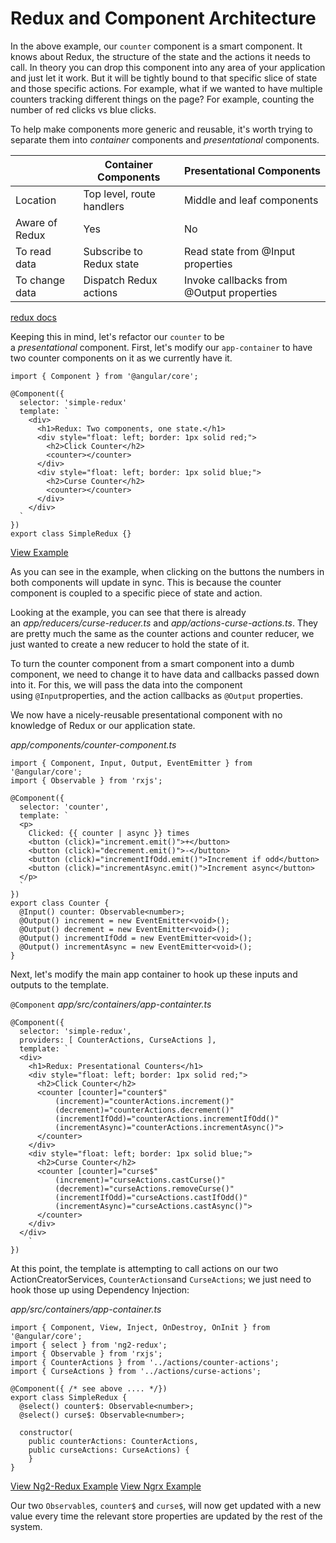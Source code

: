 # Redux and Component Architecture

In the above example, our `counter` component is a smart component. It knows about Redux, the structure of the state and the actions it needs to call. In theory you can drop this component into any area of your application and just let it work. But it will be tightly bound to that specific slice of state and those specific actions. For example, what if we wanted to have multiple counters tracking different things on the page? For example, counting the number of red clicks vs blue clicks.

To help make components more generic and reusable, it's worth trying to separate them into *container* components and *presentational* components.

|                | Container Components      | Presentational Components                |
| -------------- | ------------------------- | ---------------------------------------- |
| Location       | Top level, route handlers | Middle and leaf components               |
| Aware of Redux | Yes                       | No                                       |
| To read data   | Subscribe to Redux state  | Read state from @Input properties        |
| To change data | Dispatch Redux actions    | Invoke callbacks from @Output properties |

[redux docs](http://redux.js.org/docs/basics/UsageWithReact.html)

Keeping this in mind, let's refactor our `counter` to be a *presentational* component. First, let's modify our `app-container` to have two counter components on it as we currently have it.

```
import { Component } from '@angular/core';

@Component({
  selector: 'simple-redux'
  template: `
    <div>
      <h1>Redux: Two components, one state.</h1>
      <div style="float: left; border: 1px solid red;">
        <h2>Click Counter</h2>
        <counter></counter>
      </div>
      <div style="float: left; border: 1px solid blue;">
        <h2>Curse Counter</h2>
        <counter></counter>
      </div>
    </div>
  `
})
export class SimpleRedux {}

```

[View Example](https://plnkr.co/edit/w9qg7UklSryt4ujmCpTy?p=preview)

As you can see in the example, when clicking on the buttons the numbers in both components will update in sync. This is because the counter component is coupled to a specific piece of state and action.

Looking at the example, you can see that there is already an *app/reducers/curse-reducer.ts* and *app/actions-curse-actions.ts*. They are pretty much the same as the counter actions and counter reducer, we just wanted to create a new reducer to hold the state of it.

To turn the counter component from a smart component into a dumb component, we need to change it to have data and callbacks passed down into it. For this, we will pass the data into the component using `@Input`properties, and the action callbacks as `@Output` properties.

We now have a nicely-reusable presentational component with no knowledge of Redux or our application state.

*app/components/counter-component.ts*

```
import { Component, Input, Output, EventEmitter } from '@angular/core';
import { Observable } from 'rxjs';

@Component({
  selector: 'counter',
  template: `
  <p>
    Clicked: {{ counter | async }} times
    <button (click)="increment.emit()">+</button>
    <button (click)="decrement.emit()">-</button>
    <button (click)="incrementIfOdd.emit()">Increment if odd</button>
    <button (click)="incrementAsync.emit()">Increment async</button>
  </p>
  `
})
export class Counter {
  @Input() counter: Observable<number>;
  @Output() increment = new EventEmitter<void>();
  @Output() decrement = new EventEmitter<void>();
  @Output() incrementIfOdd = new EventEmitter<void>();
  @Output() incrementAsync = new EventEmitter<void>();
}

```

Next, let's modify the main app container to hook up these inputs and outputs to the template.

`@Component` *app/src/containers/app-containter.ts*

```
@Component({
  selector: 'simple-redux',
  providers: [ CounterActions, CurseActions ],
  template: `
  <div>
    <h1>Redux: Presentational Counters</h1>
    <div style="float: left; border: 1px solid red;">
      <h2>Click Counter</h2>
      <counter [counter]="counter$"
          (increment)="counterActions.increment()"
          (decrement)="counterActions.decrement()"
          (incrementIfOdd)="counterActions.incrementIfOdd()"
          (incrementAsync)="counterActions.incrementAsync()">
      </counter>
    </div>
    <div style="float: left; border: 1px solid blue;">
      <h2>Curse Counter</h2>
      <counter [counter]="curse$"
          (increment)="curseActions.castCurse()"
          (decrement)="curseActions.removeCurse()"
          (incrementIfOdd)="curseActions.castIfOdd()"
          (incrementAsync)="curseActions.castAsync()">
      </counter>
    </div>
  </div>
    `
})

```

At this point, the template is attempting to call actions on our two ActionCreatorServices, `CounterActions`and `CurseActions`; we just need to hook those up using Dependency Injection:

*app/src/containers/app-container.ts*

```
import { Component, View, Inject, OnDestroy, OnInit } from '@angular/core';
import { select } from 'ng2-redux';
import { Observable } from 'rxjs';
import { CounterActions } from '../actions/counter-actions';
import { CurseActions } from '../actions/curse-actions';

@Component({ /* see above .... */})
export class SimpleRedux {
  @select() counter$: Observable<number>;
  @select() curse$: Observable<number>;

  constructor(
    public counterActions: CounterActions,
    public curseActions: CurseActions) {
    }
}

```

[View Ng2-Redux Example](https://plnkr.co/edit/Ci7RDJPIcu43AD3zSZ1O?p=preview) [View Ngrx Example](https://plnkr.co/edit/2FraZ1rGDVoamX1Qtwv6?p=preview)

Our two `Observable`s, `counter$` and `curse$`, will now get updated with a new value every time the relevant store properties are updated by the rest of the system.